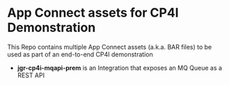 # App Connect assets for CP4I Demonstration

This Repo contains multiple App Connect assets (a.k.a. BAR files) to be used as part of an end-to-end CP4I demonstration

* **jgr-cp4i-mqapi-prem** is an Integration that exposes an MQ Queue as a REST API

